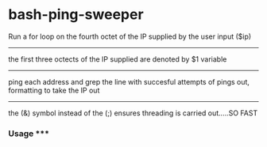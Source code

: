 # bash-ping-sweeper

Run a for loop on the fourth octet of the IP supplied by the user input ($ip)
***
the first three octects of the IP supplied are denoted by $1 variable
***
ping each address and grep the line with succesful attempts of pings out, formatting to take the IP out 
***
the (&) symbol instead of the (;) ensures threading is carried out.....SO FAST

### Usage ***
